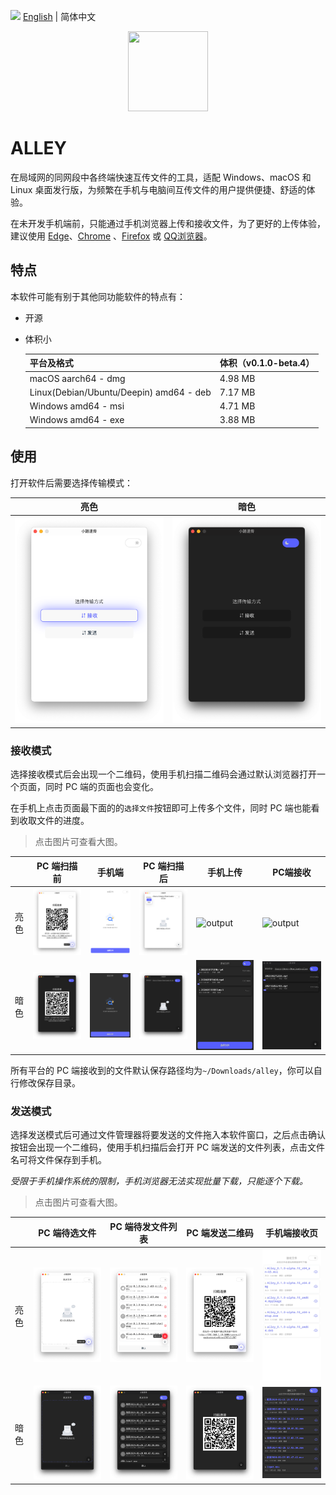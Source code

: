 <img src="https://gw.alipayobjects.com/zos/antfincdn/R8sN%24GNdh6/language.svg" width="18"> [English](./README.en-US.md) | 简体中文

<p align="center"><img height="128" width="128" src="./src-tauri/icons/icon.png" /></p>

# ALLEY

在局域网的同网段中各终端快速互传文件的工具，适配 Windows、macOS 和 Linux 桌面发行版，为频繁在手机与电脑间互传文件的用户提供便捷、舒适的体验。

在未开发手机端前，只能通过手机浏览器上传和接收文件，为了更好的上传体验，建议使用 [Edge](https://play.google.com/store/search?q=edge&c=apps)、[Chrome](https://play.google.com/store/search?q=Chrome&c=apps) 、[Firefox](https://play.google.com/store/apps/details?id=org.mozilla.firefox) 或 [QQ浏览器](https://browser.qq.com/mobile)。

## 特点

本软件可能有别于其他同功能软件的特点有：

- 开源

- 体积小

  | 平台及格式                              | 体积（v0.1.0-beta.4） |
  | --------------------------------------- | --------------------- |
  | macOS aarch64 - dmg                     | 4.98 MB               |
  | Linux(Debian/Ubuntu/Deepin) amd64 - deb | 7.17 MB               |
  | Windows amd64 - msi                     | 4.71 MB               |
  | Windows amd64 - exe                     | 3.88 MB               |

## 使用

打开软件后需要选择传输模式：

| 亮色                                            | 暗色                                           |
| ----------------------------------------------- | ---------------------------------------------- |
| ![传输模式选择](./docs/images/light/1-home.png) | ![传输模式选择](./docs/images/dark/1-home.png) |

### 接收模式

选择接收模式后会出现一个二维码，使用手机扫描二维码会通过默认浏览器打开一个页面，同时 PC 端的页面也会变化。

在手机上点击页面最下面的的`选择文件`按钮即可上传多个文件，同时 PC 端也能看到收取文件的进度。

> 点击图片可查看大图。

|      | PC 端扫描前                                         | 手机端                                                       | PC 端扫描后                                                  | 手机上传                                                     | PC端接收                                                     |
| ---- | --------------------------------------------------- | ------------------------------------------------------------ | ------------------------------------------------------------ | ------------------------------------------------------------ | ------------------------------------------------------------ |
| 亮色 | ![output](./docs/images/light/2-receive-qrcode.png) | ![output](./docs/images/light/mobile-send-index.png)         | ![output](./docs/images/light/4-pc-receive-empty.png)        | ![output](./docs/images/light/5-mobile-uploading.avif)       | ![output](./docs/images/light/6-pc-receiving.avif)           |
| 暗色 | ![output](./docs/images/dark/2-receive-qrcode.png)  | ![3-mobile-send-index](./docs/images/dark/3-mobile-send-index.png) | ![4-pc-receive-empty](./docs/images/dark/4-pc-receive-empty.png) | ![5-mobile-uploading](./docs/images/dark/5-mobile-uploading.png) | ![6-pc-receiving.png](./docs/images/dark/6-pc-receiving.png.png) |

所有平台的 PC 端接收到的文件默认保存路径均为`~/Downloads/alley`，你可以自行修改保存目录。

### 发送模式

选择发送模式后可通过文件管理器将要发送的文件拖入本软件窗口，之后点击确认按钮会出现一个二维码，使用手机扫描后会打开 PC 端发送的文件列表，点击文件名可将文件保存到手机。

_受限于手机操作系统的限制，手机浏览器无法实现批量下载，只能逐个下载。_

> 点击图片可查看大图。

|      | PC 端待选文件                                                | PC 端待发文件列表                                | PC 端发送二维码                                        | 手机端接收页                                                 |
| ---- | ------------------------------------------------------------ | ------------------------------------------------ | ------------------------------------------------------ | ------------------------------------------------------------ |
| 亮色 | ![output](./docs/images/light/7-wait-selecting.png)          | ![output](./docs/images/light/8-selected.png)    | ![output](./docs/images/light/9-send-qrcode.png)       | ![output](./docs/images/light/mobile-download-list.png)      |
| 暗色 | ![7-wait-selecting](./docs/images/dark/7-wait-selecting.png) | ![8-selected](./docs/images/dark/8-selected.png) | ![9-send-qrcode](./docs/images/dark/9-send-qrcode.png) | ![10-mobile-download-list](./docs/images/dark/10-mobile-download-list.png) |
